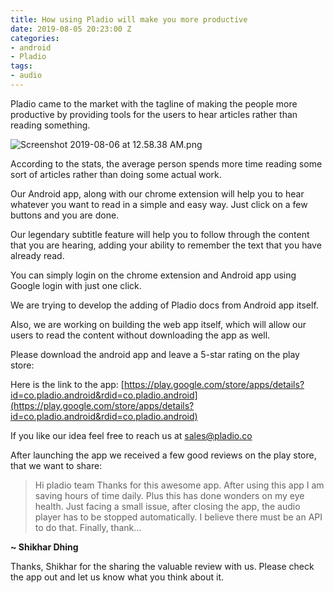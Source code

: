 ```yaml
---
title: How using Pladio will make you more productive
date: 2019-08-05 20:23:00 Z
categories:
- android
- Pladio
tags:
- audio
---
```


Pladio came to the market with the tagline of making the people more productive by providing tools for the users to hear articles rather than reading something.

![Screenshot 2019-08-06 at 12.58.38 AM.png](/uploads/Screenshot%202019-08-06%20at%2012.58.38%20AM.png)

According to the stats, the average person spends more time reading some sort of articles rather than doing some actual work.


Our Android app, along with our chrome extension will help you to hear whatever you want to read in a simple and easy way. Just click on a few buttons and you are done.


Our legendary subtitle feature will help you to follow through the content that you are hearing, adding your ability to remember the text that you have already read.


You can simply login on the chrome extension and Android app using Google login with just one click.


We are trying to develop the adding of Pladio docs from Android app itself.


Also, we are working on building the web app itself, which will allow our users to read the content without downloading the app as well.


Please download the android app and leave a 5-star rating on the play store:


Here is the link to the app:
[https://play.google.com/store/apps/details?id=co.pladio.android&rdid=co.pladio.android](https://play.google.com/store/apps/details?id=co.pladio.android&rdid=co.pladio.android)


If you like our idea feel free to reach us at [sales@pladio.co](sales@pladio.co)


After launching the app we received a few good reviews on the play store, that we want to share:


> Hi pladio team Thanks for this awesome app. After using this app I am saving hours of time daily. Plus this has done wonders on my eye health. Just facing a small issue, after closing the app, the audio player has to be stopped automatically. I believe there must be an API to do that. Finally, thank...


**~ Shikhar Dhing**


Thanks, Shikhar for the sharing the valuable review with us. Please check the app out and let us know what you think about it.